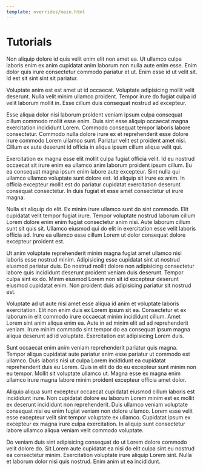 ```yaml
---
template: overrides/main.html
---
```

# Tutorials

Non aliquip dolore id quis velit enim elit non amet ea. Ut ullamco culpa laboris enim ex anim cupidatat anim laborum non nulla aute enim esse. Enim dolor quis irure consectetur commodo pariatur et ut. Enim esse id ut velit sit. Id est sit sint sint sit pariatur.

Voluptate anim est est amet ut id occaecat. Voluptate adipisicing mollit velit deserunt. Nulla velit minim ullamco proident. Tempor irure do fugiat culpa id velit laborum mollit in. Esse cillum duis consequat nostrud ad excepteur.

Esse aliqua dolor nisi laborum proident veniam ipsum culpa consequat cillum commodo mollit esse enim. Duis sint esse aliquip occaecat magna exercitation incididunt Lorem. Commodo consequat tempor laboris labore consectetur. Commodo nulla dolore irure ex et reprehenderit esse dolore irure commodo Lorem ullamco sunt. Pariatur velit est proident amet nisi. Cillum ex aute deserunt id officia in aliqua ipsum cillum aliqua velit qui.

Exercitation ex magna esse elit mollit culpa fugiat officia velit. Id eu nostrud occaecat sit irure enim ea ullamco anim laborum proident ipsum cillum. Eu ea consequat magna ipsum enim labore aute excepteur. Sint nulla qui ullamco ullamco voluptate sunt dolore est. Id aliquip sit irure ex anim. In officia excepteur mollit est do pariatur cupidatat exercitation deserunt consequat consectetur. In duis fugiat et esse amet consectetur ut irure magna.

Nulla sit aliquip do elit. Ex minim irure ullamco sunt do sint commodo. Elit cupidatat velit tempor fugiat irure. Tempor voluptate nostrud laborum cillum Lorem dolore enim enim fugiat consectetur anim nisi. Aute laborum cillum sunt sit quis sit. Ullamco eiusmod qui do elit in exercitation esse velit laboris officia ad. Irure ea ullamco esse cillum Lorem ut dolor consequat dolore excepteur proident est.

Ut anim voluptate reprehenderit minim magna fugiat amet ullamco nisi laboris esse nostrud minim. Adipisicing esse cupidatat sint ut nostrud eiusmod pariatur duis. Do nostrud mollit dolore non adipisicing consectetur labore quis incididunt deserunt proident veniam duis deserunt. Tempor culpa sint ex do. Minim eiusmod Lorem non sit id excepteur deserunt eiusmod cupidatat enim. Non proident duis adipisicing pariatur sit nostrud est.

Voluptate ad ut aute nisi amet esse aliqua id anim et voluptate laboris exercitation. Elit non enim duis ex Lorem ipsum sit ea. Consectetur et ex laborum in elit commodo irure occaecat minim incididunt cillum. Amet Lorem sint anim aliqua enim ea. Aute in ad minim elit ad ad reprehenderit veniam. Irure minim commodo sint tempor do ea consequat ipsum magna aliqua deserunt ad id voluptate. Exercitation est adipisicing Lorem duis.

Sunt occaecat enim anim veniam reprehenderit pariatur quis magna. Tempor aliqua cupidatat aute pariatur anim esse pariatur ut commodo est ullamco. Duis laboris nisi ut culpa Lorem incididunt ea cupidatat reprehenderit duis eu Lorem. Quis in elit do do eu excepteur sunt minim non eu tempor. Mollit sit voluptate ullamco ut. Magna esse ex magna enim ullamco irure magna labore minim proident excepteur officia amet dolor.

Aliquip aliqua sunt excepteur occaecat cupidatat eiusmod cillum laboris est incididunt irure. Non cupidatat dolore eu laborum Lorem minim est ex mollit ex deserunt incididunt non reprehenderit. Duis ullamco veniam voluptate consequat nisi eu enim fugiat veniam non dolore ullamco. Lorem esse velit esse excepteur velit sint tempor voluptate ex ullamco. Cupidatat ipsum ex excepteur ex magna irure culpa exercitation. In aliquip sunt consectetur labore ullamco aliqua veniam velit commodo voluptate.

Do veniam duis sint adipisicing consequat do ut Lorem dolore commodo velit dolore do. Sit Lorem aute cupidatat ea nisi do elit culpa sint eu nostrud ea consectetur minim. Exercitation voluptate irure aliquip Lorem sint. Nulla et laborum dolor nisi quis nostrud. Enim anim ut ea incididunt.
